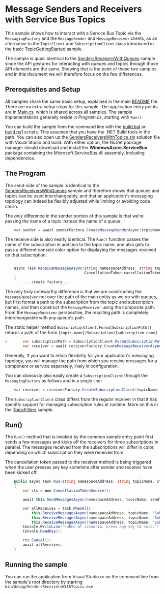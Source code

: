 # Message Senders and Receivers with Service Bus Topics

This sample shows how to interact with a Service Bus Topic via the ```MessagingFactory``` and the ```MessageSender``` 
and ```MessageReceiver``` clients, as an alternative to the ``TopicClient`` and ``SubscriptionClient`` class introduced in 
the basic [TopicGettingStarted](../TopicsGettingStarted) sample. 

The sample is quasi identical to the [SendersReceiversWithQueues](../SendersReceiversWithQueues) sample since 
the API gestures for interacting with queues and topics through those API elements are the same. Showing that is the point 
of these two samples and in this document we will therefore focus on the few differences. 

## Prerequisites and Setup

All samples share the same basic setup, explained in the main [README](../README.md) file. There are no extra setup steps for this sample.
The application entry points are in [Main.cs](../common/Main.md), which is shared across all samples. The sample implementations generally
reside in *Program.cs*, starting with ```Run()```.

You can build the sample from the command line with the [build.bat](build.bat) or [build.ps1](build.ps1) scripts. This assumes that you
have the .NET Build tools in the path. You can also open up the [SendersReceiversWithTopics.sln](SendersReceiversWithTopics.sln) solution file with Visual Studio and build.
With either option, the NuGet package manager should download and install the **WindowsAzure.ServiceBus** package containing the
Microsoft.ServiceBus.dll assembly, including dependencies.

## The Program

The send-side of the sample is identical to the [SendersReceiversWithQueues](../SendersReceiversWithQueues) sample and therefore shows that
queues and topics can be used interchangeably, and that an application's messaging topology can indeed be flexibly adjusted while 
limiting or avoiding code churn.   

The *only* difference in the sender portion of this sample is that we're passing the name of a topic instead the name of a queue:

```C#
    var sender = await senderFactory.CreateMessageSenderAsync(topicName);
```

The receive side is also nearly identical. The ```Run()``` function passes the name of the subscription in addition to the topic name, 
and also gets to pass a different console color option for displaying the messages received on that subscription. 

``` C#

    async Task ReceiveMessagesAsync(string namespaceAddress, string topicName, string subscriptionName, string receiveToken, 
                                    CancellationToken cancellationToken, ConsoleColor color)
    {
        ... create factory ...

```

The only truly noteworthy difference is that we are constructing the ```MessageReceiver``` not over the path of the main entity 
as we do with queues, but first format a path to the subscription from the topic and subscription names, and then construct 
the ```MessageReceiver``` using the composite path. From the ```MessageReceiver``` perspective, the resulting path is completely 
interchangeable with any queue's path.

The static helper method ```SubscriptionClient.FormatSubscriptionPath()``` returns a path of the form ```{topic-name}/Subscription/{subscription-name}```

``` C#
>       var subscriptionPath = SubscriptionClient.FormatSubscriptionPath(topicName, subscriptionName);
        var receiver = await receiverFactory.CreateMessageReceiverAsync(subscriptionPath, ReceiveMode.PeekLock);
```

Generally, If you want to retain flexibility for your application's messaging topology, you will manage the path from which you receive 
messages for a component or service separately, likely in configuration. 
   
You can obviously also easily create a ```SubscriptionClient``` through the ```MessagingFactory``` as follows and in a 
single line:

```C#
    var receiver = receiverFactory.CreateSubscriptionClient(topicName, subscriptionName);
``` 

The ```SubscriptionClient``` class differs from the regular receiver in that it has specific support for managing 
subscription rules at runtime. More on this in the [TopicFilters](../TopicFilters) sample. 

## Run()

The ```Run()``` method that is invoked by the common sample entry point first sends a few messages and kicks off the receivers for 
three subscriptions in parallel. The messages received from the subscriptions will differ in color, depending on which
subscription they were received from. 

The cancellation token passed to the receiver method is being triggered when the user presses any key sometime after sender and receiver have been kicked off. 

```C#
    public async Task Run(string namespaceAddress, string topicName, string sendToken, string receiveToken)
    {
        var cts = new CancellationTokenSource();

        await this.SendMessagesAsync(namespaceAddress, topicName, sendToken);

        var allReceives = Task.WhenAll(
            this.ReceiveMessagesAsync(namespaceAddress, topicName, "Subscription1", receiveToken, cts.Token, ConsoleColor.Cyan),
            this.ReceiveMessagesAsync(namespaceAddress, topicName, "Subscription2", receiveToken, cts.Token, ConsoleColor.Green),
            this.ReceiveMessagesAsync(namespaceAddress, topicName, "Subscription3", receiveToken, cts.Token, ConsoleColor.Yellow));
        Console.WriteLine("\nEnd of scenario, press any key to exit.");
        Console.ReadKey();

        cts.Cancel();
        await allReceives;
    }
```

## Running the sample

You can run the application from Visual Studio or on the command line from the sample's root directory by starting <code>bin/debug/SendersReceiversWithTopics.exe</code>
